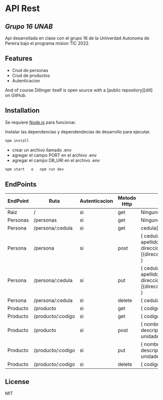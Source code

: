# API Rest
## _Grupo 16 UNAB_




Api desarrollada en clase con el grupo 16 de la Uniiverdad Autonoma de Pereira bajo el programa mision TIC 2022.



## Features

- Crud de personas
- Crud de productos
- Autenticacion


And of course Dillinger itself is open source with a [public repository][dill]
 on GitHub.

## Installation

Se requiere [Node.js](https://nodejs.org/)  para funcionar.

Instalar las dependencias y dependendecias de desarrollo para ejecutar.

```sh
npm install
```
- crear un archivo llamado .env
- agregar el campo PORT en el archivo .env
- agregar el campo DB_URI en el archivo .env
```sh
npm start   o   npm run dev
```
## EndPoints


| EndPoint | Ruta | Autenticacion | Metodo Http | Campos |
| ------ | ------ |---------------|-------------|--------|
| Raiz | / | si | get | Ninguno|
| Personas | /personas | si | get | Ninguno |
| Persona | /persona/:cedula | si | get | cedula[numero] |
| Persona | /persona | si | post | {   cedula:String,                       nombre:String,                                                          apellido:String,                                                        telefono:String,                                                            direcciones: [{direccion:String,ciudad:String}] } |
| Persona | /persona/:cedula | si | put | {   cedula:String,                       nombre:String,                                                          apellido:String,                                                        telefono:String,                                                            direcciones: [{direccion:String,ciudad:String}] } |
| Persona |/persona/:cedula | si | delete | {   cedula:String } |
| Producto | /producto | si | get | {   codigo:String } |
| Producto | /producto/:codigo | si | get | {   codigo:String } |
| Producto | /producto | si | post | {   nombre:String,                       codigo:String,                                                          descripcion:String,                                                        precio:String,                                                               unidades: String } ||
| Producto | /producto/:codigo | si | put | {   nombre:String,                       codigo:String,                                                          descripcion:String,                                                        precio:String,                                                               unidades: String } |
| Producto | /producto/:codigo | si | delete | {   codigo:String } |


## License

MIT
